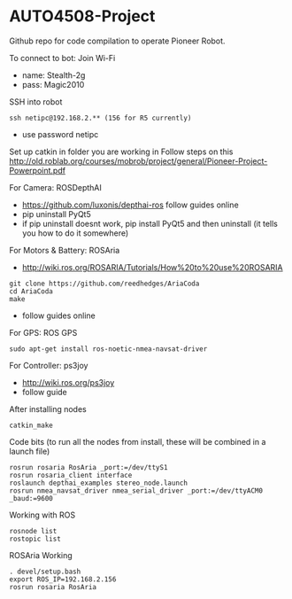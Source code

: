 # AUTO4508-Project
Github repo for code compilation to operate Pioneer Robot. 

To connect to bot:
Join Wi-Fi
- name: Stealth-2g
- pass: Magic2010

SSH into robot
```
ssh netipc@192.168.2.** (156 for R5 currently)
```
- use password netipc

Set up catkin in folder you are working in
Follow steps on this http://old.roblab.org/courses/mobrob/project/general/Pioneer-Project-Powerpoint.pdf

For Camera: ROSDepthAI
- https://github.com/luxonis/depthai-ros follow guides online
- pip uninstall PyQt5
- if pip uninstall doesnt work, pip install PyQt5 and then uninstall (it tells you how to do it somewhere)

For Motors & Battery: ROSAria
- http://wiki.ros.org/ROSARIA/Tutorials/How%20to%20use%20ROSARIA
```
git clone https://github.com/reedhedges/AriaCoda
cd AriaCoda
make
```
- follow guides online

For GPS: ROS GPS
```
sudo apt-get install ros-noetic-nmea-navsat-driver
```

For Controller: ps3joy
- http://wiki.ros.org/ps3joy
- follow guide

After installing nodes
```
catkin_make
```

Code bits (to run all the nodes from install, these will be combined in a launch file)
```
rosrun rosaria RosAria _port:=/dev/ttyS1
rosrun rosaria_client interface
roslaunch depthai_examples stereo_node.launch
rosrun nmea_navsat_driver nmea_serial_driver _port:=/dev/ttyACM0 _baud:=9600
```

Working with ROS
```
rosnode list
rostopic list
```

ROSAria Working
```
. devel/setup.bash
export ROS_IP=192.168.2.156
rosrun rosaria RosAria
```
